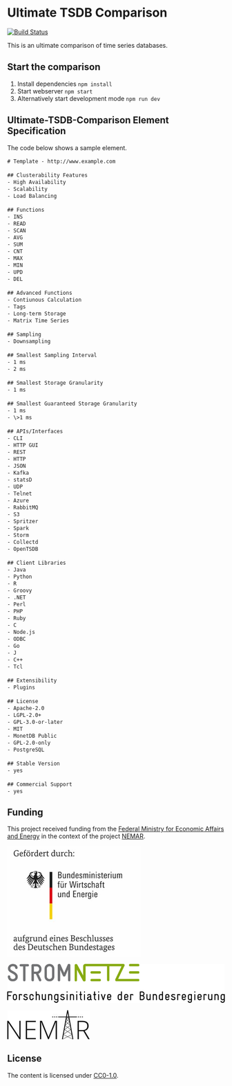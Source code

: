 # Ultimate TSDB Comparison

[![Build Status](https://travis-ci.org/TSDBBench/Ultimate-TSDB-Comparison.svg?branch=master)](https://travis-ci.org/TSDBBench/Ultimate-TSDB-Comparison)


This is an ultimate comparison of time series databases.

## Start the comparison

1. Install dependencies `npm install`
2. Start webserver `npm start`
3. Alternatively start development mode `npm run dev`

## Ultimate-TSDB-Comparison Element Specification

The code below shows a sample element.

    # Template - http://www.example.com

    ## Clusterability Features
    - High Availability
    - Scalability
    - Load Balancing

    ## Functions
    - INS
    - READ
    - SCAN
    - AVG
    - SUM
    - CNT
    - MAX
    - MIN
    - UPD
    - DEL

    ## Advanced Functions
    - Contiunous Calculation
    - Tags
    - Long-term Storage
    - Matrix Time Series

    ## Sampling
    - Downsampling

    ## Smallest Sampling Interval
    - 1 ms
    - 2 ms

    ## Smallest Storage Granularity
    - 1 ms

    ## Smallest Guaranteed Storage Granularity
    - 1 ms
    - \>1 ms

    ## APIs/Interfaces
    - CLI
    - HTTP GUI
    - REST
    - HTTP
    - JSON
    - Kafka
    - statsD
    - UDP
    - Telnet
    - Azure
    - RabbitMQ
    - S3
    - Spritzer
    - Spark
    - Storm
    - Collectd
    - OpenTSDB

    ## Client Libraries
    - Java
    - Python
    - R
    - Groovy
    - .NET
    - Perl
    - PHP
    - Ruby
    - C
    - Node.js
    - ODBC
    - Go
    - J
    - C++
    - Tcl

    ## Extensibility
    - Plugins

    ## License
    - Apache-2.0
    - LGPL-2.0+
    - GPL-3.0-or-later
    - MIT
    - MonetDB Public
    - GPL-2.0-only
    - PostgreSQL

    ## Stable Version
    - yes

    ## Commercial Support
    - yes

## Funding

This project received funding from the
[Federal Ministry for Economic Affairs and Energy](http://www.bmwi.de/Navigation/EN/Home/home.html)
in the context of the project [NEMAR](https://www.nemar.de/).

[![BMWi](BMWi.jpg)](http://www.bmwi.de/Navigation/EN/Home/home.html)

[![StromNetze](logo-stromnetze.svg)](http://forschung-stromnetze.info/)

[![NEMAR](NEMAR.jpg)](https://www.nemar.de/)

## License

The content is licensed under [CC0-1.0].

  [CC0-1.0]: https://creativecommons.org/publicdomain/zero/1.0/
